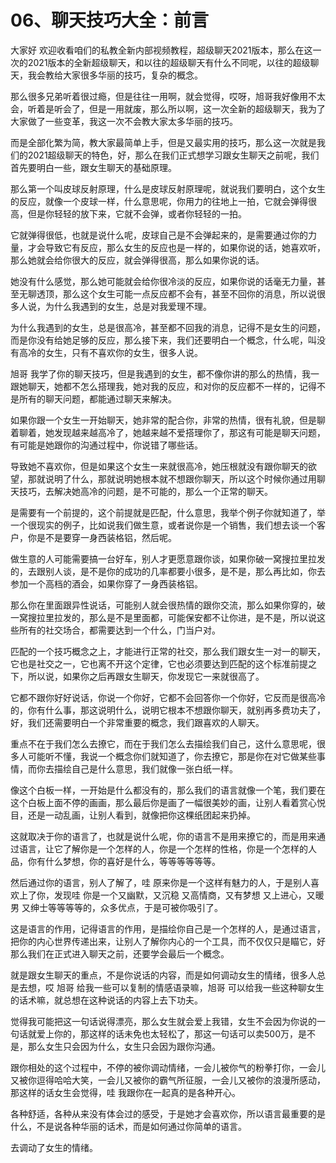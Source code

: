 # 06、聊天技巧大全：前言

大家好 欢迎收看咱们的私教全新内部视频教程，超级聊天2021版本，那么在这一次的2021版本的全新超级聊天，和以往的超级聊天有什么不同呢，以往的超级聊天，我会教给大家很多华丽的技巧，复杂的概念。

那么很多兄弟听着很过瘾，但是往往一用啊，就会觉得，哎呀，旭哥我好像用不太会，听着是听会了，但是一用就废，那么所以啊，这一次全新的超级聊天，我为了大家做了一些变革，我这一次不会教大家太多华丽的技巧。

而是全部化繁为简，教大家最简单上手，但是又最实用的技巧，那么这一次就是我们的2021超级聊天的特色，好，那么在我们正式想学习跟女生聊天之前呢，我们首先要明白一些，跟女生聊天的基础原理。

那么第一个叫皮球反射原理，什么是皮球反射原理呢，就说我们要明白，这个女生的反应，就像一个皮球一样，什么意思呢，你用力的往地上一拍，它就会弹得很高，但是你轻轻的放下来，它就不会弹，或者你轻轻的一拍。

它就弹得很低，也就是说什么呢，皮球自己是不会弹起来的，是需要通过你的力量，才会导致它有反应，那么女生的反应也是一样的，如果你说的话，她喜欢听，那么她就会给你很大的反应，就会弹得很高，那么如果你说的话。

她没有什么感觉，那么她可能就会给你很冷淡的反应，如果你说的话毫无力量，甚至无聊透顶，那么这个女生可能一点反应都不会有，甚至不回你的消息，所以说很多人说，为什么我遇到的女生，总是对我爱理不理。

为什么我遇到的女生，总是很高冷，甚至都不回我的消息，记得不是女生的问题，而是你没有给她足够的反应，那么接下来，我们还要明白一个概念，什么呢，叫没有高冷的女生，只有不喜欢你的女生，很多人说。

旭哥 我学了你的聊天技巧，但是我遇到的女生，都不像你讲的那么的热情，我一跟她聊天，她都不怎么搭理我，她对我的反应，和对你的反应都不一样的，记得不是所有的聊天问题，都能通过聊天来解决。

如果你跟一个女生一开始聊天，她非常的配合你，非常的热情，很有礼貌，但是聊着聊着，她发现越来越高冷了，她越来越不爱搭理你了，那这有可能是聊天问题，有可能是她跟你的沟通过程中，你说错了哪些话。

导致她不喜欢你，但是如果这个女生一来就很高冷，她压根就没有跟你聊天的欲望，那就说明了什么，那就说明她根本就不想跟你聊天，所以这个时候你通过用聊天技巧，去解决她高冷的问题，是不可能的，那么一个正常的聊天。

是需要有一个前提的，这个前提就是匹配，什么意思，我举个例子你就知道了，举一个很现实的例子，比如说我们做生意，或者说你是一个销售，我们想去谈一个客户，你是不是要穿一身西装格铝，然后呢。

做生意的人可能需要搞一台好车，别人才更愿意跟你谈，如果你破一窝搜拉里拉发的，去跟别人谈，是不是你的成功的几率都要小很多，是不是，那么再比如，你去参加一个高档的酒会，如果你穿了一身西装格铝。

那么你在里面跟异性说话，可能别人就会很热情的跟你交流，那么如果你穿的，破一窝搜拉里拉发的，那么是不是里面都，可能保安都不让你进，是不是，所以说这些所有的社交场合，都需要达到一个什么，门当户对。

匹配的一个技巧概念之上，才能进行正常的社交，那么我们跟女生一对一的聊天，它也是社交之一，它也离不开这个定律，它也必须要达到匹配的这个标准前提之下，所以说，如果你之后再跟女生聊天，你发现它一来就很高了。

它都不跟你好好说话，你说一个你好，它都不会回答你一个你好，它反而是很高冷的，你有什么事，那这说明什么，说明它根本不想跟你聊天，就别再多费功夫了，好，我们还需要明白一个非常重要的概念，我们跟喜欢的人聊天。

重点不在于我们怎么去撩它，而在于我们怎么去描绘我们自己，这什么意思呢，很多人可能听不懂，我说一个概念你们就知道了，你去撩它，那是你在对它做某些事情，而你去描绘自己是什么意思，我们就像一张白纸一样。

像这个白板一样，一开始是什么都没有的，那么我们的语言就像一个笔，我们要在这个白板上面不停的画画，那么最后你是画了一幅很美妙的画，让别人看着赏心悦目，还是一动乱画，让别人看到，就像把你这棵纸团起来扔掉。

这就取决于你的语言了，也就是说什么呢，你的语言不是用来撩它的，而是用来通过语言，让它了解你是一个怎样的人，你是一个怎样的性格，你是一个怎样的人品，你有什么梦想，你的喜好是什么，等等等等等等。

然后通过你的语言，别人了解了，哇 原来你是一个这样有魅力的人，于是别人喜欢上了你，发现哇 你是一个又幽默，又沉稳 又高情商，又有梦想 又上进心，又暖男 又绅士等等等等的，众多优点，于是可被你吸引了。

这是语言的作用，记得语言的作用，是描绘你自己是一个怎样的人，是通过语言，把你的内心世界传递出来，让别人了解你内心的一个工具，而不仅仅只是瞄它，好 那么我们在正式进入聊天之前，还要学会最后一个概念。

就是跟女生聊天的重点，不是你说话的内容，而是如何调动女生的情绪，很多人总是去想，哎 旭哥 给我一些可以复制的情感语录嘛，旭哥 可以给我一些这种聊女生的话术嘛，就总想在这种说话的内容上去下功夫。

觉得我可能把这一句话说得漂亮，那么女生就会爱上我错，女生不会因为你说的一句话就爱上你的，那这样的话未免也太轻松了，那这一句话可以卖500万，是不是，那么女生只会因为什么，女生只会因为跟你沟通。

跟你相处的这个过程中，不停的被你调动情绪，一会儿被你气的粉拳打你，一会儿又被你逗得哈哈大笑，一会儿又被你的霸气所征服，一会儿又被你的浪漫所感动，那这样的话女生会觉得，哇 我跟你在一起真的是各种开心。

各种舒适，各种从来没有体会过的感受，于是她才会喜欢你，所以语言最重要的是什么，不是说各种华丽的话术，而是如何通过你简单的语言。

去调动了女生的情绪。